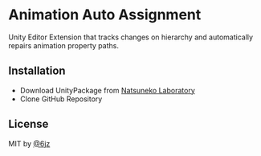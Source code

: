 # Animation Auto Assignment

Unity Editor Extension that tracks changes on hierarchy and automatically repairs animation property paths.

## Installation

- Download UnityPackage from [Natsuneko Laboratory](https://natsuneko.moe)
- Clone GitHub Repository

## License

MIT by [@6jz](https://twitter.com/6jz)
